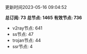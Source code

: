 更新时间2023-05-16 09:04:52

**总订阅: 73**
**总节点: 1465**
**有效节点: 736**
- v2ray节点: 641
- ss节点: 47
- trojan节点: 44
- ssr节点: 4
